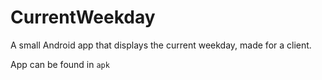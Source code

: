 # CurrentWeekday
A small Android app that displays the current weekday, made for a client.

App can be found in `apk`
